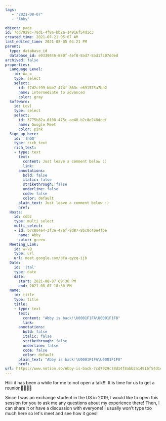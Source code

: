 ```yaml
---
tags: 
   - "2021-08-07"
   - "Abby"

object: page
id: 7cd7929c-78d1-4f8a-bb2a-14916f54d1c3
created_time: 2021-07-21 05:07 AM
last_edited_time: 2021-08-05 04:21 PM
parent:
  type: database_id
  database_id: e9339446-880f-4ef0-8ad7-8ad1f507dded
archived: false
properties:
  Language Level:
    id: Aa_=
    type: select
    select:
      id: f7d2cf99-bbb7-474f-863c-e691575a7ba2
      name: intermediate to advanced
      color: gray
  Software:
    id: Lov[
    type: select
    select:
      id: 3775b82a-0108-475c-ae48-b2c8e248dcef
      name: Google Meet
      color: pink
  Sign_up_here:
    id: ']hGQ'
    type: rich_text
    rich_text:
    - type: text
      text:
        content: Just leave a comment below :)
        link: 
      annotations:
        bold: false
        italic: false
        strikethrough: false
        underline: false
        code: false
        color: default
      plain_text: Just leave a comment below :)
      href: 
  Hosts:
    id: cdbz
    type: multi_select
    multi_select:
    - id: b7c804e4-3f3e-476f-8d87-8bc0c40e4fbe
      name: Abby
      color: green
  Meeting_Link:
    id: w~\Q
    type: url
    url: meet.google.com/bfa-qyzq-ijb
  Date:
    id: '|tal'
    type: date
    date:
      start: 2021-08-07 09:30 PM
      end: 2021-08-07 10:30 PM
  Name:
    id: title
    type: title
    title:
    - type: text
      text:
        content: "Abby is back!\U0001F1FA\U0001F1F8"
        link: 
      annotations:
        bold: false
        italic: false
        strikethrough: false
        underline: false
        code: false
        color: default
      plain_text: "Abby is back!\U0001F1FA\U0001F1F8"
      href: 
url: https://www.notion.so/Abby-is-back-7cd7929c78d14f8abb2a14916f54d1c3
---
```

Hiiii it has been a while for me to not open a talk!!!
It is time for us to get a reunion🥰🥰👌🏻

Since I was an exchange student in the US in 2019, I would like to open this session for you to ask me any questions about my experience there! Then, I can share it or have a discussion with everyone! I usually won't type too much here so let's meet and see how it goes!







